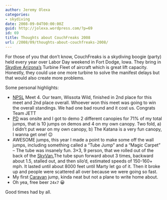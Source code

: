 ```yaml
---
author: Jeremy Olexa
categories:
- skydiving
date: 2008-09-04T00:00:00Z
guid: http://jolexa.wordpress.com/?p=69
id: 69
title: Thoughts about CouchFreaks 2008
url: /2008/09/thoughts-about-couchfreaks-2008/
---
```


For those of you that don&#8217;t know, CouchFreaks is a skydiving boogie (party) held every year over Labor Day weekend in Fort Dodge, Iowa. They bring in [Skydive Arizona&#8217;s][1] Turbine Fleet of aircraft which is great lift capacity. Honestly, they could use one more turbine to solve the manifest delays but that would also create more problems.

Some personal highlights:

  * [NPSL][2] Meet 4. Our team, Wissota Wild, finished in 2nd place for this meet and 2nd place overall. Whoever won this meet was going to win the overall standings. We had one bad round and it cost us. Congrats Team JETT
  * [PD][3] was onsite and I got to demo 2 different canopies for 71% of my total jumps, that is 10 jumps on demos and 4 on my own canopy. Two fold, a) I didn&#8217;t put wear on my own canopy, b) The Katana is a very fun canopy, I wanna get one! 😉
  * AWESOME jumps, this year I made a point to make some off the wall jumps, including something called a &#8220;Tube Jump&#8221; and a &#8220;Magic Carpet&#8221; &#8211; The tube was insanely fun. 3&#215;3, 9 person, that we rolled out of the back of the [SkyVan.][4]The tube spun forward about 3 times, backward about 1.5, stalled out, and then silo&#8217;d, estimated speeds of 150-160+ mph. It lasted until about 8000 feet until Marty let go of it. Then it broke up and people were scattered all over because we were going so fast. 
  * My first [Caravan][5] jump, kinda neat but not a plane to write home about. 
  * Oh yea, free beer `24x7` 😀

Good times had by all.

 [1]: http://www.skydiveaz.com
 [2]: http://skyleague.com/pages/leagues/showLeague.php?league=12&RECORD_KEY(leagueContentSource)=id&id(leagueContentSource)=12
 [3]: http://www.performancedesigns.com/
 [4]: http://en.wikipedia.org/wiki/Image:Shorts_SC.7_Skyvan.jpg
 [5]: http://en.wikipedia.org/wiki/Image:Texel-Cessna_208-Skydivers.jpg